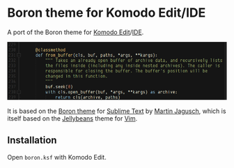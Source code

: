 Boron theme for Komodo Edit/IDE
===============================

A port of the Boron theme for [Komodo Edit](http://komodoide.com/komodo-edit/)/[IDE](http://komodoide.com/).

![Boron theme sample](Boron1.png "Boron theme sample")

It is based on the [Boron theme](https://github.com/mjio/boron.tmtheme) for
[Sublime Text](http://www.sublimetext.com/) by
[Martin Jagusch](https://github/com/mjio), which is itself based on the
[Jellybeans](http://www.vim.org/scripts/script.php?script_id=2555) theme for
[Vim](http://www.vim.org/).

Installation
------------

Open `boron.ksf` with Komodo Edit.
